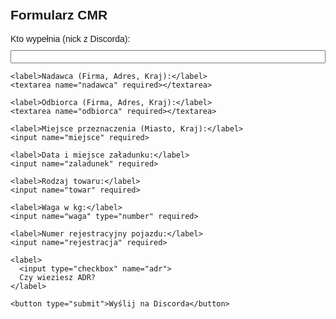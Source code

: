 <!DOCTYPE html>
<html lang="pl">
<head>
  <meta charset="UTF-8">
  <title>Formularz CMR</title>
  <style>
    body {
      font-family: Arial;
      padding: 20px;
    }
    label, input, textarea {
      display: block;
      margin: 10px 0;
      width: 100%;
    }
    input[type="checkbox"] {
      width: auto;
      margin-right: 5px;
    }
    button {
      padding: 10px 20px;
      font-size: 16px;
      margin-top: 15px;
    }
  </style>
</head>
<body>
  <h2>Formularz CMR</h2>

  <form id="cmrForm">
    <label>Kto wypełnia (nick z Discorda):</label>
    <input name="autor" required>

    <label>Nadawca (Firma, Adres, Kraj):</label>
    <textarea name="nadawca" required></textarea>

    <label>Odbiorca (Firma, Adres, Kraj):</label>
    <textarea name="odbiorca" required></textarea>

    <label>Miejsce przeznaczenia (Miasto, Kraj):</label>
    <input name="miejsce" required>

    <label>Data i miejsce załadunku:</label>
    <input name="zaladunek" required>

    <label>Rodzaj towaru:</label>
    <input name="towar" required>

    <label>Waga w kg:</label>
    <input name="waga" type="number" required>

    <label>Numer rejestracyjny pojazdu:</label>
    <input name="rejestracja" required>

    <label>
      <input type="checkbox" name="adr">
      Czy wieziesz ADR?
    </label>

    <button type="submit">Wyślij na Discorda</button>
  </form>

  <p id="info"></p>

  <script>
    const webhookURL = "https://discord.com/api/webhooks/1375560830640328735/risw0FVGB48nElVgvAXuOoKAk7RIJQJbu4sr3uwhKjUYGsRgTeDMbwSl-gjf5vPKZ3K1";

    document.getElementById("cmrForm").addEventListener("submit", function(e) {
      e.preventDefault();

      const form = e.target;
      const data = {
        autor: form.autor.value.trim(),
        nadawca: form.nadawca.value.trim(),
        odbiorca: form.odbiorca.value.trim(),
        miejsce: form.miejsce.value.trim(),
        zaladunek: form.zaladunek.value.trim(),
        towar: form.towar.value.trim(),
        waga: form.waga.value.trim(),
        rejestracja: form.rejestracja.value.trim(),
        adr: form.adr.checked ? "✅ Tak" : "❌ Nie"
      };

      const message = `
📦 **Nowy dokument CMR** 📦

** Wypełnił:** ${data.autor}
**Nadawca:** ${data.nadawca}
**Odbiorca:** ${data.odbiorca}
**Miejsce przeznaczenia:** ${data.miejsce}
**Załadunek:** ${data.zaladunek}
**Towar:** ${data.towar}
**Waga:** ${data.waga} kg
**Numer rejestracyjny:** ${data.rejestracja}
**ADR:** ${data.adr}
`;

      fetch(webhookURL, {
        method: "POST",
        headers: { "Content-Type": "application/json" },
        body: JSON.stringify({ content: message })
      }).then(res => {
        if (res.status === 204) {
          document.getElementById("info").innerText = "✅ Wysłano pomyślnie!";
          form.reset();
        } else {
          document.getElementById("info").innerText = "❌ Błąd przy wysyłaniu!";
        }
      }).catch(err => {
        console.error("Błąd:", err);
        document.getElementById("info").innerText = "❌ Nie udało się połączyć z Discordem.";
      });
    });
  </script>
</body>
</html>
